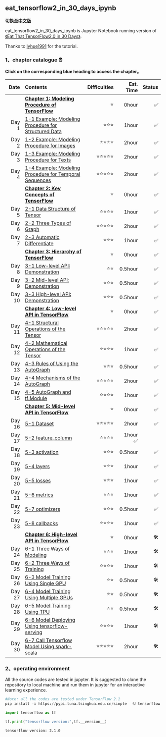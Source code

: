 ## eat_tensorflow2_in_30_days_ipynb

**切换至[中文版](https://github.com/Amberlan1001/eat_tensorflow2_in_30_days_ipynb)**

eat_tensorflow2_in_30_days_ipynb is Jupyter Notebook running version of [《Eat That TensorFlow2.0 in 30 Days》](https://github.com/lyhue1991/eat_tensorflow2_in_30_days/tree/master/english).
  
Thanks to [lyhue1991](https://github.com/lyhue1991) for the tutorial.


### 1、chapter catalogue ⏰

**Click on the corresponding blue heading to access the chapter。**

|Date |Contents                                                       | Difficulties   | Est. Time | Status|
|----:|:--------------------------------------------------------------|-----------:|----------:|-----:|
|&nbsp;|[**Chapter 1: Modeling Procedure of TensorFlow**](Chapter%201%20Modeling%20Procedure%20of%20TensorFlow/Chapter1.md)    |⭐️   |   0hour   |✅    |
|Day 1 |  [1-1 Example: Modeling Procedure for Structured Data](Chapter%201%20Modeling%20Procedure%20of%20TensorFlow/1-1Example_Modeling_Procedure_for_Structured_Data.ipynb)    | ⭐️⭐️⭐️ |   1hour    |✅    |
|Day 2 |[1-2 Example: Modeling Procedure for Images](Chapter%201%20Modeling%20Procedure%20of%20TensorFlow/1-2Example_Modeling_Procedure_for_Images.ipynb)    | ⭐️⭐️⭐️⭐️  |   2hour    |✅    |
|Day 3 |  [1-3 Example: Modeling Procedure for Texts](Chapter%201%20Modeling%20Procedure%20of%20TensorFlow/1-3Example_Modeling_Procedure_for_Texts.ipynb)   | ⭐️⭐️⭐️⭐️⭐️  |   2hour    |✅    |
|Day 4 |  [1-4 Example: Modeling Procedure for Temporal Sequences](Chapter%201%20Modeling%20Procedure%20of%20TensorFlow/1-4Example_Modeling_Procedure_for_Temporal_Sequences.ipynb)   | ⭐️⭐️⭐️⭐️⭐️  |   2hour    |✅    |
|&nbsp;    |[**Chapter 2: Key Concepts of TensorFlow**](Chapter%202%20Key%20Concepts%20of%20TensorFlow/Chapter2.md)  | ⭐️  |  0hour |✅  |
|Day 5 |  [2-1 Data Structure of Tensor](Chapter%202%20Key%20Concepts%20of%20TensorFlow/2-1Data_Structure.ipynb)  | ⭐️⭐️⭐️⭐️   |   1hour    |✅    |
|Day 6 |  [2-2 Three Types of Graph](Chapter%202%20Key%20Concepts%20of%20TensorFlow/2-2Three_Types_of_Graph.ipynb)  | ⭐️⭐️⭐️⭐️⭐️   |   2hour    |✅    |
|Day 7 |  [2-3 Automatic Differentiate](Chapter%202%20Key%20Concepts%20of%20TensorFlow/2-3Automatic_Differentiate.ipynb)  | ⭐️⭐️⭐️   |   1hour    |✅    |
|&nbsp; |[**Chapter 3: Hierarchy of TensorFlow**](Chapter%203%20Hierarchy%20of%20TensorFlow/Chapter3.md) |   ⭐️  |  0hour   |✅  |
|Day 8 |  [3-1 Low-level API: Demonstration](Chapter%203%20Hierarchy%20of%20TensorFlow/3-1Low-level_API_Demonstration.ipynb)   | ⭐️⭐️   |   0.5hour    |✅   |
|Day 9 |  [3-2 Mid-level API: Demonstration](Chapter%203%20Hierarchy%20of%20TensorFlow/3-2Mid-level_API_Demonstration.ipynb)   | ⭐️⭐️⭐️   |   0.5hour    |✅  |
|Day 10 |  [3-3 High-level API: Demonstration](Chapter%203%20Hierarchy%20of%20TensorFlow/3-3High-level_API_Demonstration.ipynb)  | ⭐️⭐️⭐️   |   0.5hour    |✅  |
|&nbsp; |[**Chapter 4: Low-level API in TensorFlow**](Chapter%204%20Low-level%20API%20in%20TensorFlow/Chapter4.md) |⭐️    | 0hour|✅  |
|Day 11|  [4-1 Structural Operations of the Tensor](Chapter%204%20Low-level%20API%20in%20TensorFlow/4-1Structural_Operations_of_the_Tensor.ipynb)  | ⭐️⭐️⭐️⭐️⭐️   |   2hour    |✅   |
|Day 12|  [4-2 Mathematical Operations of the Tensor](Chapter%204%20Low-level%20API%20in%20TensorFlow/4-2Mathematical_Operations_of_the_Tensor.ipynb)   | ⭐️⭐️⭐️⭐️   |   1hour    |✅  |
|Day 13|  [4-3 Rules of Using the AutoGraph](Chapter%204%20Low-level%20API%20in%20TensorFlow/4-3Rules_of_Using_the_AutoGraph.ipynb)| ⭐️⭐️⭐️   |   0.5hour    |✅  |
|Day 14|  [4-4 Mechanisms of the AutoGraph](Chapter%204%20Low-level%20API%20in%20TensorFlow/4-4Mechanisms_of_the_AutoGraph.ipynb)    | ⭐️⭐️⭐️⭐️⭐️   |   2hour    |✅  |
|Day 15|  [4-5 AutoGraph and tf.Module](Chapter%204%20Low-level%20API%20in%20TensorFlow/4-5AutoGraph_and_tf.Module.ipynb)  | ⭐️⭐️⭐️⭐️   |   1hour    |✅  |
|&nbsp; |[**Chapter 5: Mid-level API in TensorFlow**](Chapter%205%Mid-level%20API%20in%20TensorFlow/Chapter5.md) |  ⭐️  | 0hour|✅ |
|Day 16|  [5-1 Dataset](Chapter%205%Mid-level%20API%20in%20TensorFlow/5-1Dataset.ipynb)   | ⭐️⭐️⭐️⭐️⭐️   |   2hour    |✅  |
|Day 17|  [5-2 feature_column](Chapter%205%Mid-level%20API%20in%20TensorFlow/5-2feature_column.ipynb)   | ⭐️⭐️⭐️⭐️   |   1hour    ✅  |
|Day 18|  [5-3 activation](Chapter%205%Mid-level%20API%20in%20TensorFlow/5-3activation.ipynb)    | ⭐️⭐️⭐️   |   0.5hour    |✅   |
|Day 19|  [5-4 layers](Chapter%205%Mid-level%20API%20in%20TensorFlow/5-4layers.ipynb)  | ⭐️⭐️⭐️   |   1hour    |✅  |
|Day 20|  [5-5 losses](Chapter%205%Mid-level%20API%20in%20TensorFlow/5-5losses.ipynb)    | ⭐️⭐️⭐️   |   1hour    |✅  |
|Day 21|  [5-6 metrics](Chapter%205%Mid-level%20API%20in%20TensorFlow/5-6metrics.ipynb)    | ⭐️⭐️⭐️   |   1hour    |✅   |
|Day 22|  [5-7 optimizers](Chapter%205%Mid-level%20API%20in%20TensorFlow/5-7optimizers.ipynb)    | ⭐️⭐️⭐️   |   0.5hour    |✅   |
|Day 23|  [5-8 callbacks](Chapter%205%Mid-level%20API%20in%20TensorFlow/5-8callbacks.ipynb)   | ⭐️⭐️⭐️⭐️   |   1hour    |✅   |
|&nbsp; |[**Chapter 6: High-level API in TensorFlow**](./六、TensorFlow的高阶API.md)|    ⭐️ | 0hour|🛠️  |
|Day 24|  [6-1 Three Ways of Modeling](./6-1,构建模型的3种方法.md)   | ⭐️⭐️⭐️   |   1hour    |🛠️ |
|Day 25|  [6-2 Three Ways of Training](./6-2,训练模型的3种方法.md)  | ⭐️⭐️⭐️⭐️   |   1hour    |🛠️   |
|Day 26|  [6-3 Model Training Using Single GPU](./6-3,使用单GPU训练模型.md)    | ⭐️⭐️   |   0.5hour    |🛠️   |
|Day 27|  [6-4 Model Training Using Multiple GPUs](./6-4,使用多GPU训练模型.md)    | ⭐️⭐️   |   0.5hour    |🛠️  |
|Day 28|  [6-5 Model Training Using TPU](./6-5,使用TPU训练模型.md)   | ⭐️⭐️   |   0.5hour    |🛠️  |
|Day 29| [6-6 Model Deploying Using tensorflow-serving](./6-6,使用tensorflow-serving部署模型.md) | ⭐️⭐️⭐️⭐️| 1hour |🛠️   |
|Day 30| [6-7 Call Tensorflow Model Using spark-scala](./6-7,使用spark-scala调用tensorflow模型.md) | ⭐️⭐️⭐️⭐️⭐️|2hour|🛠️  |

### 2、operating environment


All the source codes are tested in jupyter. It is suggested to clone the repository to local machine and run them in jupyter for an interactive learning experience.

```python
#Note: all the codes are tested under TensorFlow 2.1
pip install -i https://pypi.tuna.tsinghua.edu.cn/simple  -U tensorflow
```

```python
import tensorflow as tf

tf.print("tensorflow version:",tf.__version__)
```

```
tensorflow version: 2.1.0
```
